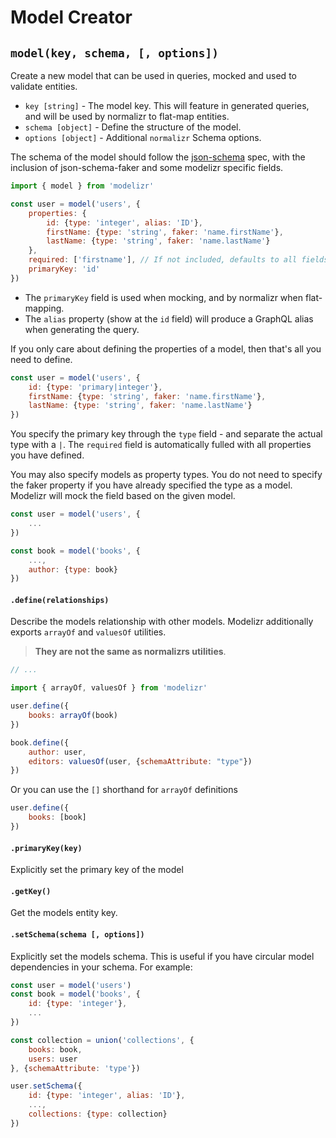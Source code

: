 # Model Creator

## `model(key, schema, [, options])`

Create a new model that can be used in queries, mocked and used to validate entities.

+ `key [string]` - The model key. This will feature in generated queries, and will be used by normalizr to flat-map entities.
+ `schema [object]` - Define the structure of the model.
+ `options [object]` - Additional `normalizr` Schema options.

The schema of the model should follow the [json-schema](http://json-schema.org/) spec, with the inclusion of json-schema-faker and some modelizr specific fields.

```javascript
import { model } from 'modelizr'

const user = model('users', {
    properties: {
        id: {type: 'integer', alias: 'ID'},
        firstName: {type: 'string', faker: 'name.firstName'},
        lastName: {type: 'string', faker: 'name.lastName'}
    },
    required: ['firstname'], // If not included, defaults to all fields that are a part of properties
    primaryKey: 'id'
})
```
+ The `primaryKey` field is used when mocking, and by normalizr when flat-mapping.
+ The `alias` property (show at the `id` field) will produce a GraphQL alias when generating the query.

If you only care about defining the properties of a model, then that's all you need to define.
```javascript
const user = model('users', {
    id: {type: 'primary|integer'},
    firstName: {type: 'string', faker: 'name.firstName'},
    lastName: {type: 'string', faker: 'name.lastName'}
})
```
You specify the primary key through the `type` field - and separate the actual type with a `|`. The `required` field is automatically fulled with all properties you have defined.

You may also specify models as property types. You do not need to specify the faker property if you have already specified the type as a model. Modelizr will mock the field based on the
given model.
```javascript
const user = model('users', {
    ...
})

const book = model('books', {
    ...,
    author: {type: book}
})
```

#### `.define(relationships)`

Describe the models relationship with other models. Modelizr additionally exports `arrayOf` and `valuesOf` utilities.

> **They are not the same as normalizrs utilities**.

```javascript
// ...

import { arrayOf, valuesOf } from 'modelizr'

user.define({
    books: arrayOf(book)
})

book.define({
    author: user,
    editors: valuesOf(user, {schemaAttribute: "type"})
})
```
Or you can use the `[]` shorthand for `arrayOf` definitions

```javascript
user.define({
    books: [book]
})
```

#### `.primaryKey(key)`

Explicitly set the primary key of the model

#### `.getKey()`

Get the models entity key.

#### `.setSchema(schema [, options])`

Explicitly set the models schema. This is useful if you have circular model dependencies in your schema. For example:

```javascript
const user = model('users')
const book = model('books', {
    id: {type: 'integer'},
    ...
})

const collection = union('collections', {
    books: book,
    users: user
}, {schemaAttribute: 'type'})

user.setSchema({
    id: {type: 'integer', alias: 'ID'},
    ...,
    collections: {type: collection}
})
```